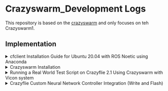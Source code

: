 # Crazyswarm_Development Logs
This repository is based on the [crazyswarm](https://github.com/USC-ACTLab/crazyswarm/tree/master) and only focuses on teh Crazyswarm1.

## Implementation

<details>
<summary>cfclient Installation Guide for Ubuntu 20.04 with ROS Noetic using Anaconda</summary>

#### Prerequisites
This project requires Python 3.8 - 3.12.

#### Step 1: Install Dependencies
Open a terminal and run the following commands to install the necessary system dependencies:

```bash
  sudo apt update
  sudo apt install -y git libxcb-xinerama0 libxcb-cursor0
```
#### Step 2: Install Anaconda
If you haven't installed Anaconda yet, download and install it from [Anaconda's official website](https://www.anaconda.com/products/individual).

#### Step 3: Create and Activate a Virtual Environment
Create a new virtual environment with Python 3.8 (or your desired version):

```bash
  conda create -n cfclient-env python=3.8
  conda activate cfclient-env
```

#### Step 4: Install ROS Noetic Dependencies
Source your ROS Noetic setup script:

```bash
  source /opt/ros/noetic/setup.bash
```

#### Step 5: Clone the Repository
Clone the `crazyflie-clients-python` repository:

```bash
  git clone https://github.com/bitcraze/crazyflie-clients-python
  cd crazyflie-clients-python
```
#### Step 6: Install the Client
Install the client in editable mode:

```bash
  pip install -e .
```
For development mode, use:
```bash
  pip install -e .[dev]
```
#### Step 7: Set up udev Permissions
Set up udev permissions for Crazyradio. Follow the instructions in the [cflib installation guide](https://www.bitcraze.io/documentation/repository/crazyflie-lib-python/master/installation/).

Note: *For detailed solutions to issues where cfclient cannot be opened - USB permissions issue (unable to use Crazyradio):
Follow the instructions in the [USB permissions | Bitcraze](https://www.bitcraze.io/documentation/repository/crazyflie-lib-python/master/installation/usb_permissions/
).
#### Step 8: Running the Client
You can run the client with the following commands:

```bash
  cfclient
  cfheadless
  cfloader
  cfzmq
```
or with:
```bash
  python -m cfclient.gui
```
Make sure your virtual environment is activated each time you use cfclient.

</details>

<details>
<summary>Crazyswarm Installation</summary>
Please follow the [instructions](https://crazyswarm.readthedocs.io/en/latest/).
  
From Changelog section to Overview section.
</details>

<details>
<summary>Running a Real World Test Script on Crazyflie 2.1 Using Crazyswarm with Vicon system</summary>
  
#### Prerequisites
- Crazyflie 2.1
- Crazyswarm
- Vicon Tracker 3.10
- Single Marker
- There are conflicts between ros and conda environment, do not use conda.


#### Steps

1. **Connect both laptop and lab computer to same WIFI:**

2. **Add Crazyflie object to Vicon tracking system:**

   Attach the single marker to the appropriate position on the Crazyflie 2.1.
   
   Open Vicon System.
   
   Open Vicon Tracker 3.10 in computer.
   
   You can check that single marker as a point in the vicon system.

2. **Follow Crazyswarm instructions on [Configuration](https://crazyswarm.readthedocs.io/en/latest/configuration.html):**

   Here we choose Vicon as tracking system and Single Marker as object tracking mode.

   For Enumerate Crazyflies section, modify crazyflies.yaml with following parameters:
   
   ```
   # ros_ws/src/crazyswarm/launch/crazyflies.yaml
   crazyflies:
   - id: 1
    channel: 100
    initialPosition: [-2.26499, -1.61604, 0.032]
    type: CF21SingleMarker
   ```

   Do not do the Update firmware and Manage fleet with the Chooser sections.

4. **Turn on Crazyflie 2.1, ready for connection:**

5. **Run Hovering (hello, world):**

   4.1 Run the test script in simulation mode to make sure your Python interpreter is set up correctly:
   ```python
    python hello_world.py --sim
   ```
   In the 3D visualization, you should see a Crazyflie take off, hover for a few seconds, and then land.

   4.2 Start Ros:

   Open a new terminal and run
   
   ```python
    roscore
   ```

   4.3 Start the crazyswarm_server:
   ```python
    source ros_ws/devel/setup.bash
    roslaunch crazyswarm hover_swarm.launch
   ```

   You should see the Crazyflie 2.1 connect with laptop, there should be one light on Crazyflie 2.1 shows green and the radio device attached to the laptop will also show green light.

   A software rviz in laptop will launch and show the estimated pose of cf1.

   4.4 Run hello_world.py script in real world:

   Open a new terminal and run
  
   ```python
    source devel/setup.bash
    python hello_world.py
   ```
   * the hello_world.py is located in ros_ws/src/crazyswarm/script/
  
   ** Note:

   1. Before running hello_world.py scripts, we need to deactivate Conda or any other environments manager.
   2. Depending on library updating, some syntax of code needs to be changed.
  
   
</details>

<details>
<summary>Crazyflie Custom Neural Network Controller Integration (Write and Flash)</summary>
  
#### Prerequisites

- Crazyflie 2.1
- A pre-trained neural network model saved as `model_latest.pt` which contains all the necessary neural network data in a dict format.

#### Steps

1. **Write a script (`convert.py`) to load the neural network model dictionary and convert the parameters into C arrays, then write them into `model_parameters.c` file:**

    ```python
    import torch
    
    def tensor_to_c_array(tensor, name):
        array = tensor.cpu().numpy()  # Ensure the tensor is processed on CPU
        c_array = ""
        if len(array.shape) == 2:
            shape_str = f"[{array.shape[0]}][{array.shape[1]}]"
            c_array = f"static const float {name}{shape_str} = {{\n"
            for row in array:
                c_array += "    {" + ', '.join(map(str, row)) + "},\n"
            c_array += "};\n"
        elif len(array.shape) == 1:
            shape_str = f"[{array.shape[0]}]"
            c_array = f"static const float {name}{shape_str} = {{"
            c_array += ', '.join(map(str, array))
            c_array += "};\n"
        return c_array
    
    def recursive_convert(name, param, c_arrays):
        if isinstance(param, torch.Tensor):  # Check if the parameter is a tensor
            c_name = name.replace('.', '_')
            c_arrays.append(tensor_to_c_array(param, c_name))
        elif isinstance(param, dict):  # If it's a dictionary, process recursively
            for sub_name, sub_param in param.items():
                recursive_convert(f"{name}.{sub_name}", sub_param, c_arrays)
    
    # Load the model's state dictionary
    model_state_dict = torch.load('model_latest.pt', map_location=torch.device('cpu'))
    
    # Convert each parameter to C arrays
    c_arrays = []
    for name, param in model_state_dict.items():
        recursive_convert(name, param, c_arrays)
    
    # Write all C arrays to a file
    with open('model_parameters.c', 'w') as f:
        for c_array in c_arrays:
            if c_array:  # Write to file only if c_array is not empty
                f.write(c_array + '\n')

    ```

2. **In `model_parameters.c`, extracting the weights and biases for the policy neural network layers:**

    ```c
    // Example of the generated C arrays for the policy layer
    static const float agent_ac_actor_pi_net_fcs_0_weight[64][17] = {...}
    static const float agent_ac_actor_pi_net_fcs_0_bias[64] = {...}

    // other layers
    ```

3. ** Define customized controller into our crazyfliefirmware controller menu:**
  ```c
  static ControllerFcns controllerFunctions[] = {
  {.init = 0, .test = 0, .update = 0, .name = "None"}, // Any
  {.init = controllerPidInit, .test = controllerPidTest, .update = controllerPid, .name = "PID"},
  {.init = controllerMellingerFirmwareInit, .test = controllerMellingerFirmwareTest, .update = controllerMellingerFirmware, .name = "Mellinger"},
  {.init = controllerINDIInit, .test = controllerINDITest, .update = controllerINDI, .name = "INDI"},
  {.init = controllerBrescianiniInit, .test = controllerBrescianiniTest, .update = controllerBrescianini, .name = "Brescianini"},
  #ifdef CONFIG_CONTROLLER_OOT
  {.init = controllerOutOfTreeInit, .test = controllerOutOfTreeTest, .update = controllerOutOfTree, .name = "OutOfTree"},
  #endif
};
  ## controller/controller.c
  ```

4. ** Flashing into crazyflie with crazyradio:**
  Ⅰ. Turn off crazyflie
  Ⅱ. Press start button for 3 seconds, the blue light will flash
  Ⅲ. Open a terminal to flash:
  ```bash
  cd crazyflie-firmware
  make -j8
  make cload
  ```

  After flashing, restart crazyflie, connect to cfclient, open 'parameters' tab, select 'stabilizer', select sub-parameter 'controller', set 'current value' in to 5 or higher(where the order you put your controller on menu). 
  Cfclient console will print out "CONTROLLER: Using $(name) controller.", switch controller successfully.
   
#### Todo:

1. Set as default controller
2. Compile firmware
3. Flash firmware
4. Verification and testing


#### Can use for reference:

[GitHub - mahaitongdae/crazyflie-firmware at dev-nn](https://github.com/mahaitongdae/crazyflie-firmware/tree/dev-nn)

At src/modules/src/controller

https://www.bitcraze.io/documentation/repository/crazyflie-firmware/master/building-and-flashing/build/

https://blog.csdn.net/zeye5731/article/details/109293157

https://www.bitcraze.io/2023/02/adding-an-estimator-or-controller/

</details>

